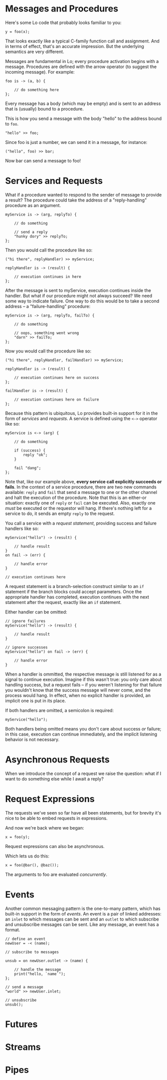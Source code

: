 # Messages and Procedures

Here's some Lo code that probably looks familiar to you:

```
y = foo(x);
```

That looks exactly like a typical C-family function call and assignment. And in terms of effect, that's an accurate impression. But the underlying semantics are very different.

Messages are fundamental in Lo; every procedure activation begins with a message. Procedures are defined with the arrow operator (to suggest the incoming message). For example:

```
foo is -> (a, b) {

	// do something here
};
```

Every message has a body (which may be empty) and is sent to an address that is (usually) bound to a procedure.

This is how you send a message with the body "hello" to the address bound to `foo`.

```
"hello" >> foo;
```
Since foo is just a number, we can send it in a message, for instance:

```
("hello", foo) >> bar;
```

Now bar can send a message to foo!

# Services and Requests

What if a procedure wanted to respond to the sender of message to provide a result? The procedure could take the address of a "reply-handling" procedure as an argument.

```
myService is -> (arg, replyTo) {

	// do something
	
	// send a reply
	"hunky dory" >> replyTo;
};
```

Then you would call the procedure like so:

```
("hi there", replyHandler) >> myService;

replyHandler is -> (result) {

	// execution continues in here
};
```

After the message is sent to myService, execution continues inside the handler. But what if our procedure might not always succeed? We need some way to indicate failure. One way to do this would be to take a second address – a "failure-handling" procedure:

```
myService is -> (arg, replyTo, failTo) {

	// do something
	
	// oops, something went wrong
	"darn" >> failTo;
};
```

Now you would call the procedure like so:

```
("hi there", replyHandler, failHandler) >> myService;

replyHandler is -> (result) {

	// execution continues here on success
};

failHandler is -> (result) {

	// execution continues here on failure
};
```

Because this pattern is ubiquitous, Lo provides built-in support for it in the form of *services* and *requests*. A service is defined using the `<->` operator like so:

```
myService is <-> (arg) {

	// do something
	
	if (success) {
		reply "ok";
	}
	
	fail "dang";
};
```

Note that, like our example above, **every service call explicitly succeeds or fails**. In the context of a service procedure, there are two new commands available: `reply` and `fail` that send a message to one or the other channel and halt the execution of the procedure. Note that this is an either-or situation: exactly one of `reply` or `fail` can be executed. Also, exactly one *must* be executed or the requestor will hang. If there's nothing left for a service to do, it sends an empty `reply` to the request.

You call a service with a *request statement*, providing success and failure handlers like so:

```
myService("hello") -> (result) {

	// handle result
}
on fail -> (err) {

	// handle error
}

// execution continues here
```

A request statement is a branch-selection construct similar to an `if` statement if the branch blocks could accept parameters. Once the appropriate handler has completed, execution continues with the next statement after the request, exactly like an `if` statement.

Either handler can be omitted:

```
// ignore failures
myService("hello") -> (result) {

	// handle result
}

// ignore successes
myService("hello") on fail -> (err) {

	// handle error
}
```
When a handler is ommitted, the respective message is still listened for as a signal to continue execution. Imagine if this wasn't true: you only care about handling success, but a request fails – if you weren't listening for that failure you wouldn't know that the success message will never come, and the process would hang. In effect, when no explicit handler is provided, an implicit one is put in its place.

If both handlers are omitted, a semicolon is required:

```
myService("hello");
```

Both handlers being omitted means you don't care about success *or* failure; in this case, execution can continue immediately, and the implicit listening behavior is not necessary.

# Asynchronous Requests

When we introduce the concept of a request we raise the question: what if I want to do something else while I await a reply?

# Request Expressions

The requests we've seen so far have all been statements, but for brevity it's nice to be able to embed requests in expressions.

And now we're back where we began:

```
x = foo(y);
```

Request expressions can also be asynchronous.

Which lets us do this:

```
x = foo(@bar(), @baz());
```

The arguments to foo are evaluated *concurrently*.

# Events

Another common messaging pattern is the one-to-many pattern, which has built-in support in the form of *events*. An event is a pair of linked addresses: an `inlet` to which messages can be sent and an `outlet` to which subscribe and unsubscribe messages can be sent. Like any message, an event has a format.

```
// define an event
newUser = -< (name);

// subscribe to messages

unsub = on newUser.outlet -> (name) {

	// handle the message
	print("hello, `name`");
};

// send a message
"world" >> newUser.inlet;

// unsubscribe
unsub();
```

# Futures

# Streams

# Pipes

